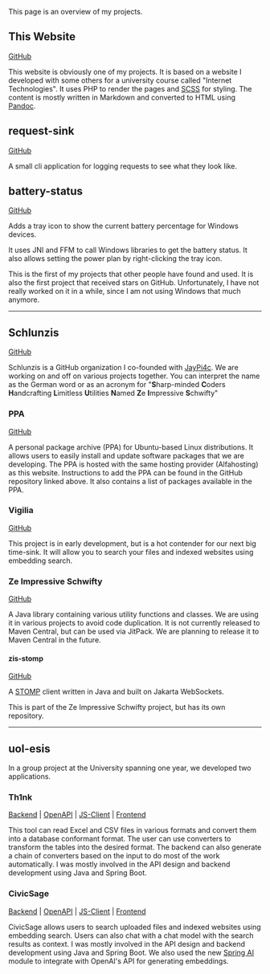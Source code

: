 This page is an overview of my projects.
<!--Some projects have their own dedicated pages with more information.-->

## This Website

[GitHub](https://github.com/Til7701/website) <!--| [More Info](/projects/website)-->

This website is obviously one of my projects.
It is based on a website I developed with some others for a university course called "Internet Technologies".
It uses PHP to render the pages and [SCSS](https://sass-lang.com/) for styling.
The content is mostly written in Markdown and converted to HTML using [Pandoc](https://pandoc.org/).

## request-sink

[GitHub](https://github.com/Til7701/request-sink)

A small cli application for logging requests to see what they look like.

## battery-status

[GitHub](https://github.com/Til7701/battery-status)

Adds a tray icon to show the current battery percentage for Windows devices.

It uses JNI and FFM to call Windows libraries to get the battery status.
It also allows setting the power plan by right-clicking the tray icon.

This is the first of my projects that other people have found and used.
It is also the first project that received stars on GitHub.
Unfortunately, I have not really worked on it in a while, since I am not using Windows that much anymore.

---

## Schlunzis

[GitHub](https://github.com/schlunzis)

Schlunzis is a GitHub organization I co-founded with [JayPi4c](https://jaypi4c.github.io/JayPi4c/).
We are working on and off on various projects together.
You can interpret the name as the German word or as an acronym for "**S**harp-minded **C**oders **H**andcrafting
**L**imitless **U**tilities **N**amed **Z**e **I**mpressive **S**chwifty"

### PPA

[GitHub](https://github.com/schlunzis/ppa)

A personal package archive (PPA) for Ubuntu-based Linux distributions.
It allows users to easily install and update software packages that we are developing.
The PPA is hosted with the same hosting provider (Alfahosting) as this website.
Instructions to add the PPA can be found in the GitHub repository linked above.
It also contains a list of packages available in the PPA.

### Vigilia

[GitHub](https://github.com/schlunzis/vigilia)

This project is in early development, but is a hot contender for our next big time-sink.
It will allow you to search your files and indexed websites using embedding search.

### Ze Impressive Schwifty

[GitHub](https://github.com/schlunzis/Ze-Impressive-Schwifty)

A Java library containing various utility functions and classes.
We are using it in various projects to avoid code duplication.
It is not currently released to Maven Central, but can be used via JitPack.
We are planning to release it to Maven Central in the future.

#### zis-stomp

[GitHub](https://github.com/schlunzis/zis-stomp)

A [STOMP](https://stomp.github.io/) client written in Java and built on Jakarta WebSockets.

This is part of the Ze Impressive Schwifty project, but has its own repository.

---

## uol-esis

In a group project at the University spanning one year, we developed two applications.

### Th1nk

[Backend](https://github.com/uol-esis/TH1) | [OpenAPI](https://github.com/uol-esis/TH1-OpenAPI) | [JS-Client](https://github.com/uol-esis/TH1-JS-Client) | [Frontend](https://github.com/uol-esis/Frontend)

This tool can read Excel and CSV files in various formats and convert them into a database conformant format.
The user can use converters to transform the tables into the desired format.
The backend can also generate a chain of converters based on the input to do most of the work automatically.
I was mostly involved in the API design and backend development using Java and Spring Boot.

### CivicSage

[Backend](https://github.com/uol-esis/CivicSage-Backend) | [OpenAPI](https://github.com/uol-esis/CivicSage-OpenAPI) | [JS-Client](https://github.com/uol-esis/CivicSage-JS-Client) | [Frontend](https://github.com/uol-esis/CivicSage-Frontend)

CivicSage allows users to search uploaded files and indexed websites using embedding search.
Users can also chat with a chat model with the search results as context.
I was mostly involved in the API design and backend development using Java and Spring Boot.
We also used the new [Spring AI](https://spring.io/projects/spring-ai) module to integrate with OpenAI's API for
generating embeddings.

